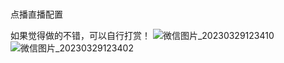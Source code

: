 # 
点播直播配置

如果觉得做的不错，可以自行打赏！
![微信图片_20230329123410](https://user-images.githubusercontent.com/6006788/228427698-cb44eda6-20b5-44d2-9a6d-3198df3437ff.jpg)
![微信图片_20230329123402](https://user-images.githubusercontent.com/6006788/228427703-b0ac9053-bcc3-472d-9ce1-43029e1c6aa3.jpg)
